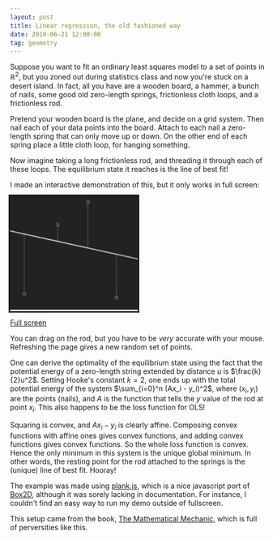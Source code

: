 ```yaml
---
layout: post
title: Linear regression, the old fashioned way
date: 2019-06-21 12:00:00
tag: geometry
---
```


Suppose you want to fit an ordinary least squares model to a set of points in $\mathbb{R}^2$, but you zoned out during statistics class and now you're stuck on a desert island. In fact, all you have are a wooden board, a hammer, a bunch of nails, some good old zero-length springs, frictionless cloth loops, and a frictionless rod.

Pretend your wooden board is the plane, and decide on a grid system. Then nail each of your data points into the board. Attach to each nail a zero-length spring that can only move up or down. On the other end of each spring place a little cloth loop, for hanging something.

Now imagine taking a long frictionless rod, and threading it through each of these loops. The equilibrium state it reaches is the line of best fit!

I made an interactive demonstration of this, but it only works in full screen:

<a href="/html/fullscreen/springs" style="outline:solid"><img src="/images/thumbnails/springs.png?raw=true" width="50%" alt="Screenshot of fullscreen springs app"/></a>

[Full screen](/html/fullscreen/springs)

You can drag on the rod, but you have to be _very_ accurate with your mouse. Refreshing the page gives a new random set of points.

One can derive the optimality of the equilibrium state using the fact that the potential energy of a zero-length string extended by distance $u$ is $\frac{k}{2}u^2$. Setting Hooke's constant $k=2$, one ends up with the total potential energy of the system $\sum_{i=0}^n (Ax_i - y_i)^2$, where $(x_i, y_i)$ are the points (nails), and $A$ is the function that tells the $y$ value of the rod at point $x_i$. This also happens to be the loss function for OLS!

Squaring is convex, and $Ax_i -y_i$ is clearly affine. Composing convex functions with affine ones gives convex functions, and adding convex functions gives convex functions. So the whole loss function is convex. Hence the only minimum in this system is the unique global minimum. In other words, the resting point for the rod attached to the springs is the (unique) line of best fit. Hooray!

The example was made using [plank.js](https://github.com/shakiba/planck.js), which is a nice javascript port of [Box2D](https://box2d.org), although it was sorely lacking in documentation. For instance, I couldn't find an easy way to run my demo outside of fullscreen.

This setup came from the book, [The Mathematical Mechanic](https://press.princeton.edu/titles/8861.html), which is full of perversities like this.
